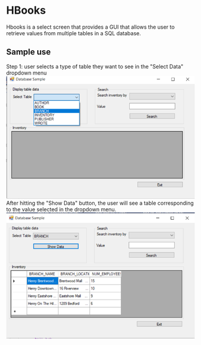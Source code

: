 # HBooks
Hbooks is a select screen that provides a GUI that allows the user to retrieve values from multiple tables in a SQL database.
<br>
## Sample use
Step 1: user selects a type of table they want to see in the "Select Data" dropdown menu
![My Image](HBooksSample/HbooksDemo1.png)
<br>
After hitting the "Show Data" button, the user will see a table corresponding to the value selected in the dropdown menu.
![My Image](HBooksSample/HbooksDemo2.png)
